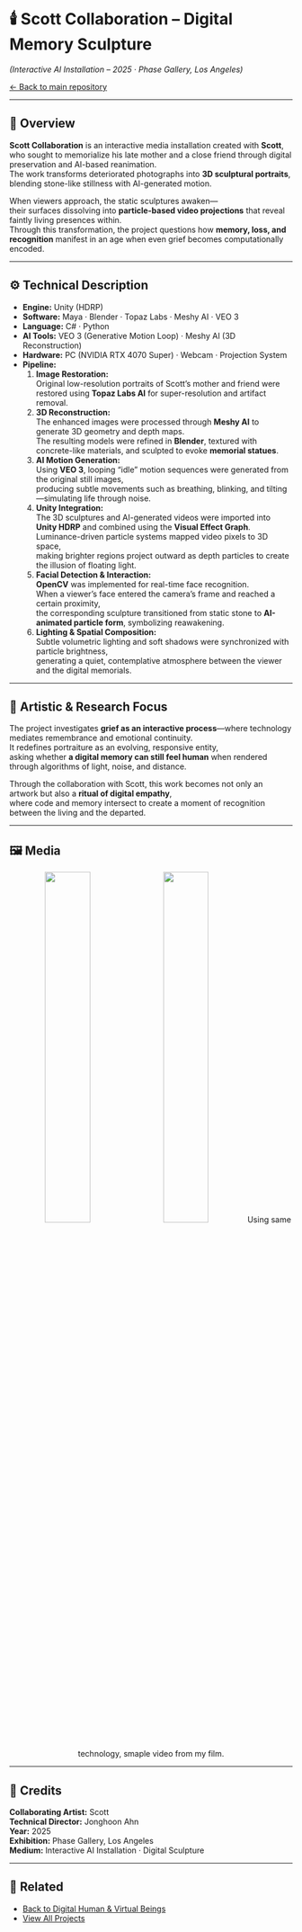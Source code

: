 # 🕯️ Scott Collaboration – Digital Memory Sculpture  
*(Interactive AI Installation – 2025 · Phase Gallery, Los Angeles)*  

[← Back to main repository](https://github.com/reusahn/Unity-Unreal-Interaction-Research/tree/main)

---

## 🧩 Overview  
**Scott Collaboration** is an interactive media installation created with **Scott**,  
who sought to memorialize his late mother and a close friend through digital preservation and AI-based reanimation.  
The work transforms deteriorated photographs into **3D sculptural portraits**, blending stone-like stillness with AI-generated motion.  

When viewers approach, the static sculptures awaken—  
their surfaces dissolving into **particle-based video projections** that reveal faintly living presences within.  
Through this transformation, the project questions how **memory, loss, and recognition** manifest in an age when even grief becomes computationally encoded.

---

## ⚙️ Technical Description  
- **Engine:** Unity (HDRP)  
- **Software:** Maya · Blender · Topaz Labs · Meshy AI · VEO 3  
- **Language:** C# · Python  
- **AI Tools:** VEO 3 (Generative Motion Loop) · Meshy AI (3D Reconstruction)  
- **Hardware:** PC (NVIDIA RTX 4070 Super) · Webcam · Projection System  
- **Pipeline:**  
  1. **Image Restoration:**  
     Original low-resolution portraits of Scott’s mother and friend were restored using **Topaz Labs AI** for super-resolution and artifact removal.  
  2. **3D Reconstruction:**  
     The enhanced images were processed through **Meshy AI** to generate 3D geometry and depth maps.  
     The resulting models were refined in **Blender**, textured with concrete-like materials, and sculpted to evoke **memorial statues**.  
  3. **AI Motion Generation:**  
     Using **VEO 3**, looping “idle” motion sequences were generated from the original still images,  
     producing subtle movements such as breathing, blinking, and tilting—simulating life through noise.  
  4. **Unity Integration:**  
     The 3D sculptures and AI-generated videos were imported into **Unity HDRP** and combined using the **Visual Effect Graph**.  
     Luminance-driven particle systems mapped video pixels to 3D space,  
     making brighter regions project outward as depth particles to create the illusion of floating light.  
  5. **Facial Detection & Interaction:**  
     **OpenCV** was implemented for real-time face recognition.  
     When a viewer’s face entered the camera’s frame and reached a certain proximity,  
     the corresponding sculpture transitioned from static stone to **AI-animated particle form**, symbolizing reawakening.  
  6. **Lighting & Spatial Composition:**  
     Subtle volumetric lighting and soft shadows were synchronized with particle brightness,  
     generating a quiet, contemplative atmosphere between the viewer and the digital memorials.  

---

## 🧠 Artistic & Research Focus  
The project investigates **grief as an interactive process**—where technology mediates remembrance and emotional continuity.  
It redefines portraiture as an evolving, responsive entity,  
asking whether **a digital memory can still feel human** when rendered through algorithms of light, noise, and distance.  

Through the collaboration with Scott, this work becomes not only an artwork but also a **ritual of digital empathy**,  
where code and memory intersect to create a moment of recognition between the living and the departed.

---

## 🖼️ Media
<p align="center">
  <img src="./media/Scott_02.gif" width="40%" style="margin-right:5px;"/>  
  <img src="./media/Scott_03.gif" width="40%" style="margin-right:5px;"/>
  Using same technology, smaple video from my film.
</p>

---

<!-- ## 🎥 Video Documentation
<p align="center">
  <a href="https://vimeo.com/your-video-link-here" target="_blank">
    <img src="./media/Scott_Thumb.jpg" width="40%" style="border-radius:10px;"/>
  </a>
  <br>
  <em>Click to view full video on Vimeo</em>
</p>

---
-->
## 👤 Credits  
**Collaborating Artist:** Scott  
**Technical Director:** Jonghoon Ahn  
**Year:** 2025  
**Exhibition:** Phase Gallery, Los Angeles  
**Medium:** Interactive AI Installation · Digital Sculpture  

---

## 🔗 Related  
- [Back to Digital Human & Virtual Beings](../README.md)  
- [View All Projects](https://github.com/reusahn/Unity-Unreal-Interaction-Research/tree/main)
